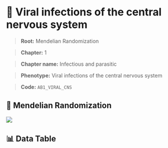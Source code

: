 # 🧪 Viral infections of the central nervous system

> **Root:** Mendelian Randomization

> **Chapter:** 1  

> **Chapter name:** Infectious and parasitic

> **Phenotype:** Viral infections of the central nervous system  

> **Code:** `AB1_VIRAL_CNS`

## 🧬 Mendelian Randomization  

<img src="/MR/Figures/Forward/AB1_VIRAL_CNS.png"/>

## 📊 Data Table

<CsvTableMRF src="/public/MR/Data/Forward/AB1_VIRAL_CNS.csv"/>
